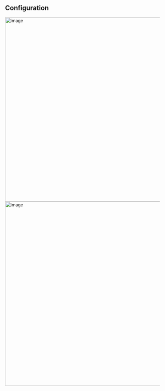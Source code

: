 ## Configuration
<img width="600" alt="image" src="![Screenshot 2024-04-12 152102](https://github.com/minchangggg/Stm32/assets/125820144/ebd03f35-2bb7-417c-aeca-e70e8f9f1cae)">

<img width="600" alt="image" src="![image](https://github.com/minchangggg/Stm32/assets/125820144/38b934a3-999b-48fb-8826-8f2767423ff1)">
